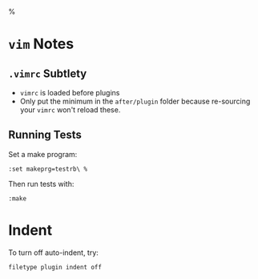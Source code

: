 %

# `vim` Notes

## `.vimrc` Subtlety

* `vimrc` is loaded before plugins
* Only put the minimum in the `after/plugin` folder because re-sourcing your `vimrc` won't reload these.

## Running Tests

Set a make program:

	:set makeprg=testrb\ %

Then run tests with:

	:make

# Indent

To turn off auto-indent, try:

	filetype plugin indent off
